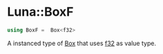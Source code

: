 # Luna::BoxF

```c++
using BoxF =  Box<f32>
```

A instanced type of [Box](struct_luna_1_1_box.md) that uses [f32](group___runtime_base_type_1gad34d88453d37b65a09797bad37f2f527.md) as value type. 

